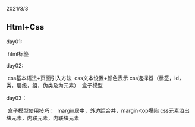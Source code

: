 2021/3/3

## Html+Css

day01:

​	html标签
​	

day02:

​	css基本语法+页面引入方法
​	css文本设置+颜色表示
​	css选择器（标签，id，类，层级，组，伪类及为元素）
​	盒子模型

day03：

​	盒子模型使用技巧：
​			margin居中，外边距合并，margin-top塌陷
​	css元素溢出
​	块元素，内联元素，内联块元素

